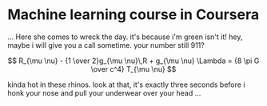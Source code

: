 # Machine learning course in Coursera

... Here she comes to wreck the day. it's because i'm green isn't it! hey,
maybe i will give you a call sometime. your number still 911?

$$
R_{\mu \nu} - {1 \over 2}g_{\mu \nu}\,R + g_{\mu \nu} \Lambda
= {8 \pi G \over c^4} T_{\mu \nu}
$$

kinda hot in these rhinos. look at that, it's exactly three seconds before i
honk your nose and pull your underwear over your head ...
